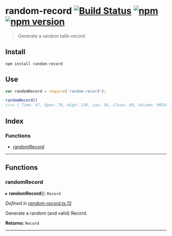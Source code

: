 
random-record [![Build Status](https://travis-ci.org/strong-roots-capital/random-record.svg?branch=master)](https://travis-ci.org/strong-roots-capital/random-record) [![npm](https://img.shields.io/npm/dt/random-record.svg)](https://www.npmjs.com/package/random-record) [![npm version](https://img.shields.io/npm/v/random-record.svg)](https://npmjs.org/package/random-record)
======================================================================================================================================================================================================================================================================================================================================================================================

> Generate a random talib-record

Install
-------

```shell
npm install random-record
```

Use
---

```typescript
var randomRecord = require('random-record');

randomRecord()
//=> { Time: 47, Open: 78, High: 139, Low: 56, Close: 89, Volume: 90550 }
```

## Index

### Functions

* [randomRecord](#randomrecord)

---

## Functions

<a id="randomrecord"></a>

###  randomRecord

▸ **randomRecord**(): `Record`

*Defined in [random-record.ts:13](https://github.com/strong-roots-capital/random-record/blob/bb06f4d/src/random-record.ts#L13)*

Generate a random (and valid) Record.

**Returns:** `Record`

___

